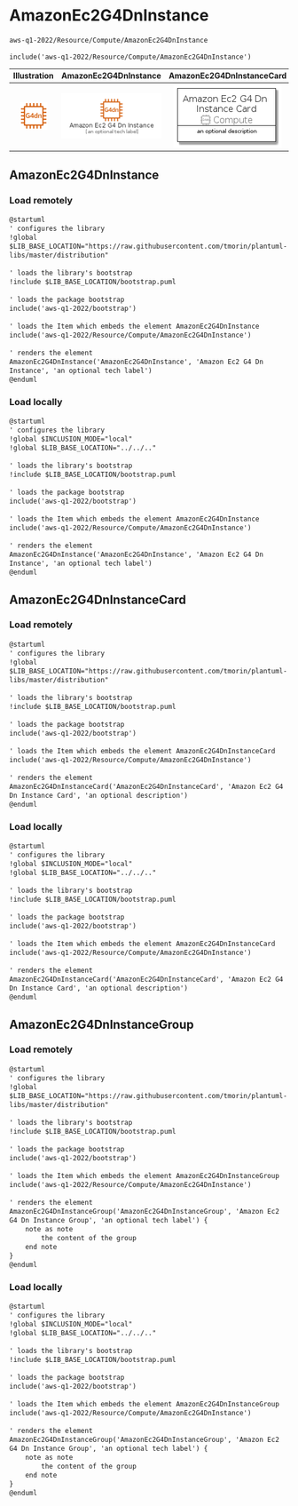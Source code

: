 # AmazonEc2G4DnInstance


```text
aws-q1-2022/Resource/Compute/AmazonEc2G4DnInstance
```

```text
include('aws-q1-2022/Resource/Compute/AmazonEc2G4DnInstance')
```



| Illustration | AmazonEc2G4DnInstance | AmazonEc2G4DnInstanceCard | AmazonEc2G4DnInstanceGroup |
| :---: | :---: | :---: | :---: |
| ![illustration for Illustration](../../../aws-q1-2022/Resource/Compute/AmazonEc2G4DnInstance.png) | ![illustration for AmazonEc2G4DnInstance](../../../aws-q1-2022/Resource/Compute/AmazonEc2G4DnInstance.Local.png) | ![illustration for AmazonEc2G4DnInstanceCard](../../../aws-q1-2022/Resource/Compute/AmazonEc2G4DnInstanceCard.Local.png) | ![illustration for AmazonEc2G4DnInstanceGroup](../../../aws-q1-2022/Resource/Compute/AmazonEc2G4DnInstanceGroup.Local.png) |




## AmazonEc2G4DnInstance

### Load remotely
```plantuml
@startuml
' configures the library
!global $LIB_BASE_LOCATION="https://raw.githubusercontent.com/tmorin/plantuml-libs/master/distribution"

' loads the library's bootstrap
!include $LIB_BASE_LOCATION/bootstrap.puml

' loads the package bootstrap
include('aws-q1-2022/bootstrap')

' loads the Item which embeds the element AmazonEc2G4DnInstance
include('aws-q1-2022/Resource/Compute/AmazonEc2G4DnInstance')

' renders the element
AmazonEc2G4DnInstance('AmazonEc2G4DnInstance', 'Amazon Ec2 G4 Dn Instance', 'an optional tech label')
@enduml
```

### Load locally
```plantuml
@startuml
' configures the library
!global $INCLUSION_MODE="local"
!global $LIB_BASE_LOCATION="../../.."

' loads the library's bootstrap
!include $LIB_BASE_LOCATION/bootstrap.puml

' loads the package bootstrap
include('aws-q1-2022/bootstrap')

' loads the Item which embeds the element AmazonEc2G4DnInstance
include('aws-q1-2022/Resource/Compute/AmazonEc2G4DnInstance')

' renders the element
AmazonEc2G4DnInstance('AmazonEc2G4DnInstance', 'Amazon Ec2 G4 Dn Instance', 'an optional tech label')
@enduml
```

## AmazonEc2G4DnInstanceCard

### Load remotely
```plantuml
@startuml
' configures the library
!global $LIB_BASE_LOCATION="https://raw.githubusercontent.com/tmorin/plantuml-libs/master/distribution"

' loads the library's bootstrap
!include $LIB_BASE_LOCATION/bootstrap.puml

' loads the package bootstrap
include('aws-q1-2022/bootstrap')

' loads the Item which embeds the element AmazonEc2G4DnInstanceCard
include('aws-q1-2022/Resource/Compute/AmazonEc2G4DnInstance')

' renders the element
AmazonEc2G4DnInstanceCard('AmazonEc2G4DnInstanceCard', 'Amazon Ec2 G4 Dn Instance Card', 'an optional description')
@enduml
```

### Load locally
```plantuml
@startuml
' configures the library
!global $INCLUSION_MODE="local"
!global $LIB_BASE_LOCATION="../../.."

' loads the library's bootstrap
!include $LIB_BASE_LOCATION/bootstrap.puml

' loads the package bootstrap
include('aws-q1-2022/bootstrap')

' loads the Item which embeds the element AmazonEc2G4DnInstanceCard
include('aws-q1-2022/Resource/Compute/AmazonEc2G4DnInstance')

' renders the element
AmazonEc2G4DnInstanceCard('AmazonEc2G4DnInstanceCard', 'Amazon Ec2 G4 Dn Instance Card', 'an optional description')
@enduml
```

## AmazonEc2G4DnInstanceGroup

### Load remotely
```plantuml
@startuml
' configures the library
!global $LIB_BASE_LOCATION="https://raw.githubusercontent.com/tmorin/plantuml-libs/master/distribution"

' loads the library's bootstrap
!include $LIB_BASE_LOCATION/bootstrap.puml

' loads the package bootstrap
include('aws-q1-2022/bootstrap')

' loads the Item which embeds the element AmazonEc2G4DnInstanceGroup
include('aws-q1-2022/Resource/Compute/AmazonEc2G4DnInstance')

' renders the element
AmazonEc2G4DnInstanceGroup('AmazonEc2G4DnInstanceGroup', 'Amazon Ec2 G4 Dn Instance Group', 'an optional tech label') {
    note as note
        the content of the group
    end note
}
@enduml
```

### Load locally
```plantuml
@startuml
' configures the library
!global $INCLUSION_MODE="local"
!global $LIB_BASE_LOCATION="../../.."

' loads the library's bootstrap
!include $LIB_BASE_LOCATION/bootstrap.puml

' loads the package bootstrap
include('aws-q1-2022/bootstrap')

' loads the Item which embeds the element AmazonEc2G4DnInstanceGroup
include('aws-q1-2022/Resource/Compute/AmazonEc2G4DnInstance')

' renders the element
AmazonEc2G4DnInstanceGroup('AmazonEc2G4DnInstanceGroup', 'Amazon Ec2 G4 Dn Instance Group', 'an optional tech label') {
    note as note
        the content of the group
    end note
}
@enduml
```


